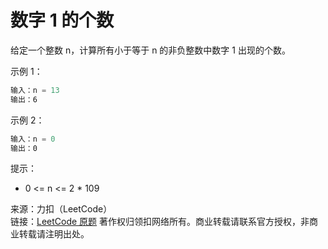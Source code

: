 # 数字 1 的个数

给定一个整数 n，计算所有小于等于 n 的非负整数中数字 1 出现的个数。

示例 1：

```js
输入：n = 13
输出：6
```

示例 2：

```js
输入：n = 0
输出：0
```

提示：

- 0 <= n <= 2 \* 109

来源：力扣（LeetCode）  
链接：[LeetCode 原题](https://leetcode-cn.com/problems/number-of-digit-one)
著作权归领扣网络所有。商业转载请联系官方授权，非商业转载请注明出处。
